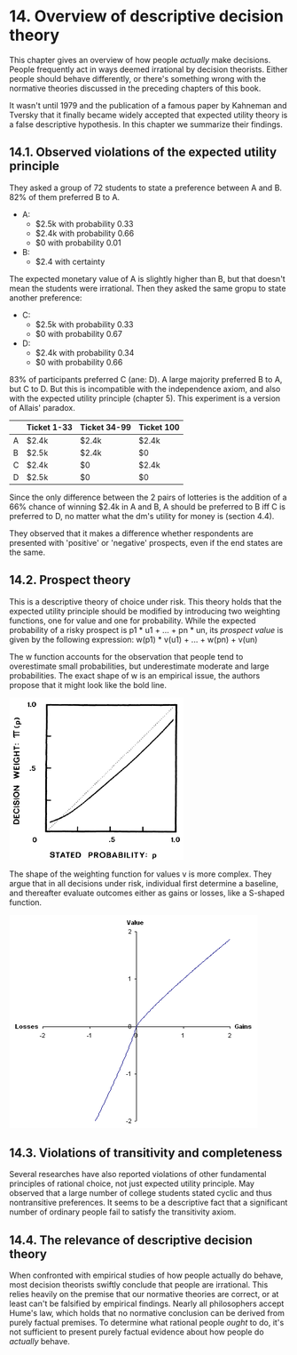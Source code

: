 # 14. Overview of descriptive decision theory

This chapter gives an overview of how people *actually* make decisions. People frequently act in ways deemed irrational by decision theorists. Either people should behave differently, or there's something wrong with the normative theories discussed in the preceding chapters of this book.

It wasn't until 1979 and the publication of a famous paper by Kahneman and Tversky that it finally became widely accepted that expected utility theory is a false descriptive hypothesis. In this chapter we summarize their findings.

## 14.1. Observed violations of the expected utility principle

They asked a group of 72 students to state a preference between A and B. 82% of them preferred B to A.

* A:
    - $2.5k with probability 0.33
    - $2.4k with probability 0.66
    - $0 with probability 0.01
* B:
    - $2.4 with certainty

The expected monetary value of A is slightly higher than B, but that doesn't mean the students were irrational. Then they asked the same gropu to state another preference:

* C:
    - $2.5k with probability 0.33
    - $0 with probability 0.67
* D:
    - $2.4k with probability 0.34
    - $0 with probability 0.66


83% of participants preferred C (ane: D). A large majority preferred B to A, but C to D. But this is incompatible with the independence axiom, and also with the expected utility principle (chapter 5). This experiment is a version of Allais' paradox.

| | Ticket 1-33 | Ticket 34-99 | Ticket 100 |
| - | - | - | - |
| A | $2.4k | $2.4k | $2.4k |
| B | $2.5k | $2.4k | $0 |
| C | $2.4k | $0 | $2.4k |
| D | $2.5k | $0 | $0 |

Since the only difference between the 2 pairs of lotteries is the addition of a 66% chance of winning $2.4k in A and B, A should be preferred to B iff C is preferred to D, no matter what the dm's utility for money is (section 4.4).

They observed that it makes a difference whether respondents are presented with 'positive' or 'negative' prospects, even if the end states are the same.

## 14.2. Prospect theory

This is a descriptive theory of choice under risk. This theory holds that the expected utility principle should be modified by introducing two weighting functions, one for value and one for probability. While the expected probability of a risky prospect is p1 * u1 + ... + pn * un, its *prospect value* is given by the following expression: w(p1) * v(u1) + ... + w(pn) + v(un)

The w function accounts for the observation that people tend to overestimate small probabilities, but underestimate moderate and large probabilities. The exact shape of w is an empirical issue, the authors propose that it might look like the bold line.

![ ](prospect_theory.png)

The shape of the weighting function for values v is more complex. They argue that in all decisions under risk, individual first determine a baseline, and thereafter evaluate outcomes either as gains or losses, like a S-shaped function.

![ ](prospect_theory2.png)

## 14.3. Violations of transitivity and completeness

Several researches have also reported violations of other fundamental principles of rational choice, not just expected utility principle. May observed that a large number of college students stated cyclic and thus nontransitive preferences. It seems to be a descriptive fact that a significant number of ordinary people fail to satisfy the transitivity axiom.

## 14.4. The relevance of descriptive decision theory

When confronted with empirical studies of how people actually do behave, most decision theorists swiftly conclude that people are irrational. This relies heavily on the premise that our normative theories are correct, or at least can't be falsified by empirical findings. Nearly all philosophers accept Hume's law, which holds that no normative conclusion can be derived from purely factual premises. To determine what rational people *ought* to do, it's not sufficient to present purely factual evidence about how people do *actually* behave.

